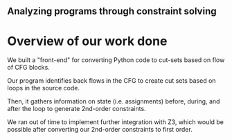 ## Analyzing programs through constraint solving

# Overview of our work done
We built a "front-end" for converting Python code to cut-sets based on flow of CFG blocks.

Our program identifies back flows in the CFG to create cut sets based on loops in the source code.

Then, it gathers information on state (i.e. assignments) before, during, and after the loop to generate 2nd-order constraints.

We ran out of time to implement further integration with Z3, which would be possible after converting our 2nd-order constraints to first order.